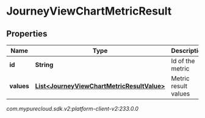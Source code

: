 # JourneyViewChartMetricResult


## Properties

| Name | Type | Description | Notes |
| ------------ | ------------- | ------------- | ------------- |
| **id** | **String** | Id of the metric |  [optional] |
| **values** | [**List&lt;JourneyViewChartMetricResultValue&gt;**](JourneyViewChartMetricResultValue) | Metric result values |  [optional] |




_com.mypurecloud.sdk.v2:platform-client-v2:233.0.0_
